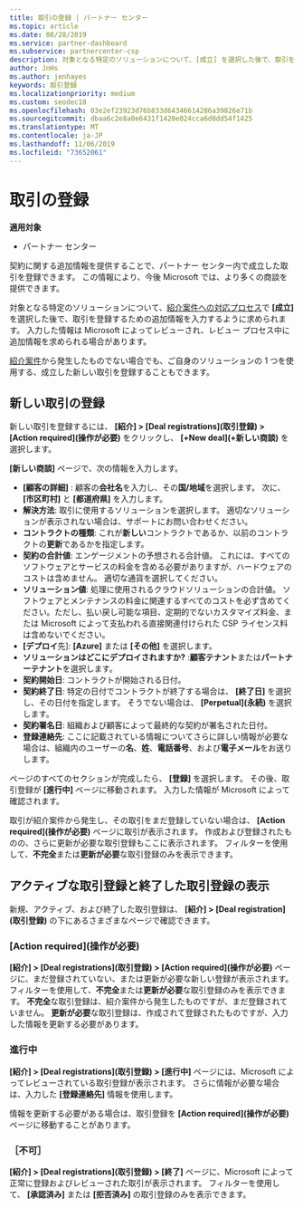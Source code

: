```yaml
---
title: 取引の登録 | パートナー センター
ms.topic: article
ms.date: 08/28/2019
ms.service: partner-dashboard
ms.subservice: partnercenter-csp
description: 対象となる特定のソリューションについて、[成立] を選択した後で、取引を登録するための追加情報を入力するように求められます。 入力した情報は Microsoft によってレビューされ、レビュー プロセス中に追加情報を求められる場合があります。
author: JnHs
ms.author: jenhayes
keywords: 取引登録
ms.localizationpriority: medium
ms.custom: seodec18
ms.openlocfilehash: 03e2ef23923d76b833d64346614286a39826e71b
ms.sourcegitcommit: dbaa6c2e8a0e6431f1420e024cca6d0dd54f1425
ms.translationtype: MT
ms.contentlocale: ja-JP
ms.lasthandoff: 11/06/2019
ms.locfileid: "73652061"
---
```

# <a name="register-your-deals"></a>取引の登録

**適用対象**

-  パートナー センター

契約に関する追加情報を提供することで、パートナー センター内で成立した取引を登録できます。 この情報により、今後 Microsoft では、より多くの商談を提供できます。

対象となる特定のソリューションについて、[紹介案件への対応プロセス](responding-to-referrals.md)で **[成立]** を選択した後で、取引を登録するための追加情報を入力するように求められます。 入力した情報は Microsoft によってレビューされ、レビュー プロセス中に追加情報を求められる場合があります。

[紹介案件](referrals.md)から発生したものでない場合でも、ご自身のソリューションの 1 つを使用する、成立した新しい取引を登録することもできます。 

## <a name="register-a-new-deal"></a>新しい取引の登録

新しい取引を登録するには、 **[紹介] > [Deal registrations]\(取引登録\) > [Action required]\(操作が必要\)** をクリックし、 **[+New deal]\(+新しい商談\)** を選択します。

**[新しい商談]** ページで、次の情報を入力します。

- **[顧客の詳細]** : 顧客の**会社名**を入力し、その**国/地域**を選択します。 次に、 **[市区町村]** と **[都道府県]** を入力します。
- **解決方法**: 取引に使用するソリューションを選択します。 適切なソリューションが表示されない場合は、サポートにお問い合わせください。
- **コントラクトの種類**: これが**新しい**コントラクトであるか、以前のコントラクトの**更新**であるかを指定します。
- **契約の合計値**: エンゲージメントの予想される合計値。 これには、すべてのソフトウェアとサービスの料金を含める必要がありますが、ハードウェアのコストは含めません。 適切な通貨を選択してください。
- **ソリューション値**: 処理に使用されるクラウドソリューションの合計値。 ソフトウェアとメンテナンスの料金に関連するすべてのコストを必ず含めてください。ただし、払い戻し可能な項目、定期的でないカスタマイズ料金、または Microsoft によって支払われる直接関連付けられた CSP ライセンス料は含めないでください。
- **[デプロイ**先]: **[Azure]** または **[その他]** を選択します。
- **ソリューションはどこにデプロイされますか?** :**顧客テナント**または**パートナーテナント**を選択します。
- **契約開始日**: コントラクトが開始される日付。
- **契約終了日**: 特定の日付でコントラクトが終了する場合は、 **[終了日]** を選択し、その日付を指定します。 そうでない場合は、 **[Perpetual]\(永続\)** を選択します。
- **契約署名日**: 組織および顧客によって最終的な契約が署名された日付。
- **登録連絡先**: ここに記載されている情報についてさらに詳しい情報が必要な場合は、組織内のユーザーの**名**、**姓**、**電話番号**、および**電子メール**をお送りします。

ページのすべてのセクションが完成したら、 **[登録]** を選択します。 その後、取引登録が **[進行中]** ページに移動されます。 入力した情報が Microsoft によって確認されます。

取引が紹介案件から発生し、その取引をまだ登録していない場合は、 **[Action required]\(操作が必要\)** ページに取引が表示されます。 作成および登録されたものの、さらに更新が必要な取引登録もここに表示されます。 フィルターを使用して、**不完全**または**更新が必要**な取引登録のみを表示できます。

## <a name="viewing-active-and-closed-deal-registrations"></a>アクティブな取引登録と終了した取引登録の表示

新規、アクティブ、および終了した取引登録は、 **[紹介] > [Deal registration]\(取引登録\)** の下にあるさまざまなページで確認できます。

### <a name="action-required"></a>[Action required]\(操作が必要\)

**[紹介] > [Deal registrations]\(取引登録\) > [Action required]\(操作が必要\)** ページに、まだ登録されていない、または更新が必要な新しい登録が表示されます。 フィルターを使用して、**不完全**または**更新が必要**な取引登録のみを表示できます。 **不完全**な取引登録は、紹介案件から発生したものですが、まだ登録されていません。 **更新が必要**な取引登録は、作成されて登録されたものですが、入力した情報を更新する必要があります。

### <a name="in-progress"></a>進行中

**[紹介] > [Deal registrations]\(取引登録\) > [進行中]** ページには、Microsoft によってレビューされている取引登録が表示されます。 さらに情報が必要な場合は、入力した **[登録連絡先]** 情報を使用します。

情報を更新する必要がある場合は、取引登録を **[Action required]\(操作が必要\)** ページに移動することがあります。

### <a name="closed"></a>［不可］

**[紹介] > [Deal registrations]\(取引登録\) > [終了]** ページに、Microsoft によって正常に登録およびレビューされた取引が表示されます。 フィルターを使用して、 **[承認済み]** または **[拒否済み]** の取引登録のみを表示できます。
